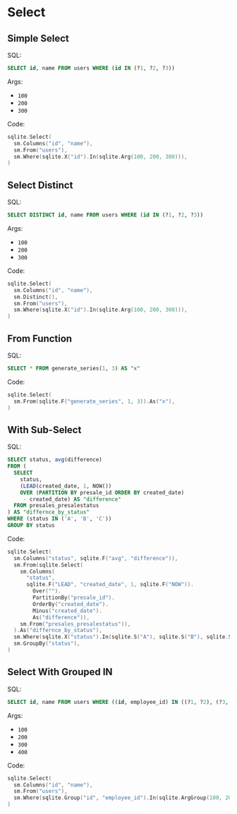 # Select

## Simple Select

SQL:

```sql
SELECT id, name FROM users WHERE (id IN (?1, ?2, ?3))
```

Args:

* `100`
* `200`
* `300`

Code:

```go
sqlite.Select(
  sm.Columns("id", "name"),
  sm.From("users"),
  sm.Where(sqlite.X("id").In(sqlite.Arg(100, 200, 300))),
)
```

## Select Distinct

SQL:

```sql
SELECT DISTINCT id, name FROM users WHERE (id IN (?1, ?2, ?3))
```

Args:

* `100`
* `200`
* `300`

Code:

```go
sqlite.Select(
  sm.Columns("id", "name"),
  sm.Distinct(),
  sm.From("users"),
  sm.Where(sqlite.X("id").In(sqlite.Arg(100, 200, 300))),
)
```

## From Function

SQL:

```sql
SELECT * FROM generate_series(1, 3) AS "x"
```

Code:

```go
sqlite.Select(
  sm.From(sqlite.F("generate_series", 1, 3)).As("x"),
)
```

## With Sub-Select

SQL:

```sql
SELECT status, avg(difference)
FROM (
  SELECT
    status,
    (LEAD(created_date, 1, NOW())
    OVER (PARTITION BY presale_id ORDER BY created_date)
     - created_date) AS "difference"
  FROM presales_presalestatus
) AS "differnce_by_status"
WHERE (status IN ('A', 'B', 'C'))
GROUP BY status
```

Code:

```go
sqlite.Select(
  sm.Columns("status", sqlite.F("avg", "difference")),
  sm.From(sqlite.Select(
    sm.Columns(
      "status",
      sqlite.F("LEAD", "created_date", 1, sqlite.F("NOW")).
        Over("").
        PartitionBy("presale_id").
        OrderBy("created_date").
        Minus("created_date").
        As("difference")),
    sm.From("presales_presalestatus")),
  ).As("differnce_by_status"),
  sm.Where(sqlite.X("status").In(sqlite.S("A"), sqlite.S("B"), sqlite.S("C"))),
  sm.GroupBy("status"),
)
```

## Select With Grouped IN

SQL:

```sql
SELECT id, name FROM users WHERE ((id, employee_id) IN ((?1, ?2), (?3, ?4)))
```

Args:

* `100`
* `200`
* `300`
* `400`

Code:

```go
sqlite.Select(
  sm.Columns("id", "name"),
  sm.From("users"),
  sm.Where(sqlite.Group("id", "employee_id").In(sqlite.ArgGroup(100, 200), sqlite.ArgGroup(300, 400))),
)
```
